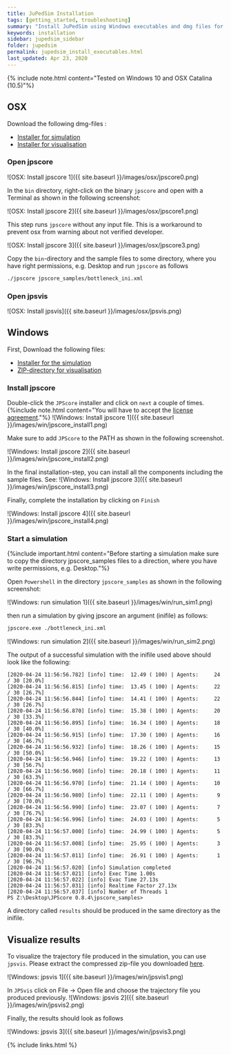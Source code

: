 ```yaml
---
title: JuPedSim Installation
tags: [getting_started, troubleshooting]
summary: "Install JuPedSim using Windows executables and dmg files for OSX"
keywords: installation
sidebar: jupedsim_sidebar
folder: jupedsim
permalink: jupedsim_install_executables.html
last_updated: Apr 23, 2020
---
```


{% include note.html content="Tested on Windows 10 and OSX Catalina (10.5)"%}

## OSX

Download the following dmg-files :

- [Installer for simulation](https://fz-juelich.sciebo.de/s/0xCVR1zYXao1YDW)
- [Installer for visualisation](https://fz-juelich.sciebo.de/s/L2M9VR4TdRrmV0c)

### Open jpscore

![OSX: Install jpscore 1]({{ site.baseurl }}/images/osx/jpscore0.png)


In the `bin` directory, right-click on the binary `jpscore` and open with a Terminal as shown in the following screenshot:

![OSX: Install jpscore 2]({{ site.baseurl }}/images/osx/jpscore1.png)

This step runs `jpscore` without any input file. This is a workaround to prevent osx from 
warning about not verified developer. 

![OSX: Install jpscore 3]({{ site.baseurl }}/images/osx/jpscore3.png)

Copy the `bin`-directory and the sample files to some directory, where you have right permissions, e.g. Desktop and run 
`jpscore` as follows 

```bash
./jpscore jpscore_samples/bottleneck_ini.xml
```


### Open jpsvis

![OSX: Install jpsvis]({{ site.baseurl }}/images/osx/jpsvis.png)

## Windows

First, Download the following files:

- [Installer for the simulation](https://fz-juelich.sciebo.de/s/D5ZzrpCiGYYyM5I)
- [ZIP-directory for visualisation](https://fz-juelich.sciebo.de/s/1CQ12M7RjXPwefu)

### Install jpscore

Double-click the `JPScore` installer and click on `next` a couple of times.
{%include note.html content="You will have to accept the [license agreement](https://raw.githubusercontent.com/JuPedSim/jpscore/master/LICENSE)."%}
![Windows: Install jpscore 1]({{ site.baseurl }}/images/win/jpscore_install1.png)

Make sure to add `JPScore` to the PATH as shown in the following screenshot.

![Windows: Install jpscore 2]({{ site.baseurl }}/images/win/jpscore_install2.png)

In the final installation-step, you can install all the components including the sample files. See:
![Windows: Install jpscore 3]({{ site.baseurl }}/images/win/jpscore_install3.png)

Finally, complete the installation by clicking on `Finish`

![Windows: Install jpscore 4]({{ site.baseurl }}/images/win/jpscore_install4.png)

### Start a simulation 

{%include important.html content="Before starting a simulation make sure to copy the directory jpscore_samples files to a direction, where you have write permissions, e.g. Desktop."%}

Open `Powershell` in the directory `jpscore_samples` as shown in the following screenshot:

![Windows: run simulation 1]({{ site.baseurl }}/images/win/run_sim1.png)

then run a simulation by giving jpscore an argument (inifile) as follows: 

```bash
jpscore.exe ./bottleneck_ini.xml
```

![Windows: run simulation 2]({{ site.baseurl }}/images/win/run_sim2.png)

The output of a successful simulation with the inifile used above should look like the following:

```
[2020-04-24 11:56:56.782] [info] time:  12.49 ( 100) | Agents:     24 / 30 [20.0%]
[2020-04-24 11:56:56.815] [info] time:  13.45 ( 100) | Agents:     22 / 30 [26.7%]
[2020-04-24 11:56:56.844] [info] time:  14.41 ( 100) | Agents:     22 / 30 [26.7%]
[2020-04-24 11:56:56.870] [info] time:  15.38 ( 100) | Agents:     20 / 30 [33.3%]
[2020-04-24 11:56:56.895] [info] time:  16.34 ( 100) | Agents:     18 / 30 [40.0%]
[2020-04-24 11:56:56.915] [info] time:  17.30 ( 100) | Agents:     16 / 30 [46.7%]
[2020-04-24 11:56:56.932] [info] time:  18.26 ( 100) | Agents:     15 / 30 [50.0%]
[2020-04-24 11:56:56.946] [info] time:  19.22 ( 100) | Agents:     13 / 30 [56.7%]
[2020-04-24 11:56:56.960] [info] time:  20.18 ( 100) | Agents:     11 / 30 [63.3%]
[2020-04-24 11:56:56.970] [info] time:  21.14 ( 100) | Agents:     10 / 30 [66.7%]
[2020-04-24 11:56:56.980] [info] time:  22.11 ( 100) | Agents:      9 / 30 [70.0%]
[2020-04-24 11:56:56.990] [info] time:  23.07 ( 100) | Agents:      7 / 30 [76.7%]
[2020-04-24 11:56:56.996] [info] time:  24.03 ( 100) | Agents:      5 / 30 [83.3%]
[2020-04-24 11:56:57.000] [info] time:  24.99 ( 100) | Agents:      5 / 30 [83.3%]
[2020-04-24 11:56:57.008] [info] time:  25.95 ( 100) | Agents:      3 / 30 [90.0%]
[2020-04-24 11:56:57.011] [info] time:  26.91 ( 100) | Agents:      1 / 30 [96.7%]
[2020-04-24 11:56:57.020] [info] Simulation completed
[2020-04-24 11:56:57.021] [info] Exec Time 1.00s
[2020-04-24 11:56:57.022] [info] Evac Time 27.13s
[2020-04-24 11:56:57.031] [info] Realtime Factor 27.13x
[2020-04-24 11:56:57.037] [info] Number of Threads 1
PS Z:\Desktop\JPScore 0.8.4\jpscore_samples>
```

A directory called `results` should be produced in the same directory as the inifile. 

## Visualize results

To visualize the trajectory file produced in the simulation, you can use `jpsvis`.
Please extract the compressed zip-file you downloaded [here](jupedsim_install_executables.html#windows). 

![Windows: jpsvis 1]({{ site.baseurl }}/images/win/jpsvis1.png)

In `JPSvis` click on File -> Open file 
and choose the trajectory file you produced previously.
![Windows: jpsvis 2]({{ site.baseurl }}/images/win/jpsvis2.png)

Finally, the results should look as follows

![Windows: jpsvis 3]({{ site.baseurl }}/images/win/jpsvis3.png)

{% include links.html %}
